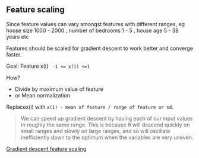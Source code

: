 ## Feature scaling

Since feature values can vary amongst features with different ranges, eg house size 1000 - 2000   , number of bedrooms 1 - 5  , house age 5 - 38 years etc



Features should be scaled for gradient descent to work better and converge faster.

Goal: Feature x(i) ` -1 <= x(i) <=1`

How? 
* Divide by maximum value of feature
* or Mean normalization

Replacex(i) with `x(i) - mean of feature / range of feature or sd`.

> We can speed up gradient descent by having each of our input values in roughly the same range. This is because θ will descend quickly on small ranges and slowly on large ranges, and so will oscillate inefficiently down to the optimum when the variables are very uneven.

[Gradient descent feature scaling](https://www.coursera.org/learn/machine-learning/supplement/CTA0D/gradient-descent-in-practice-i-feature-scaling)